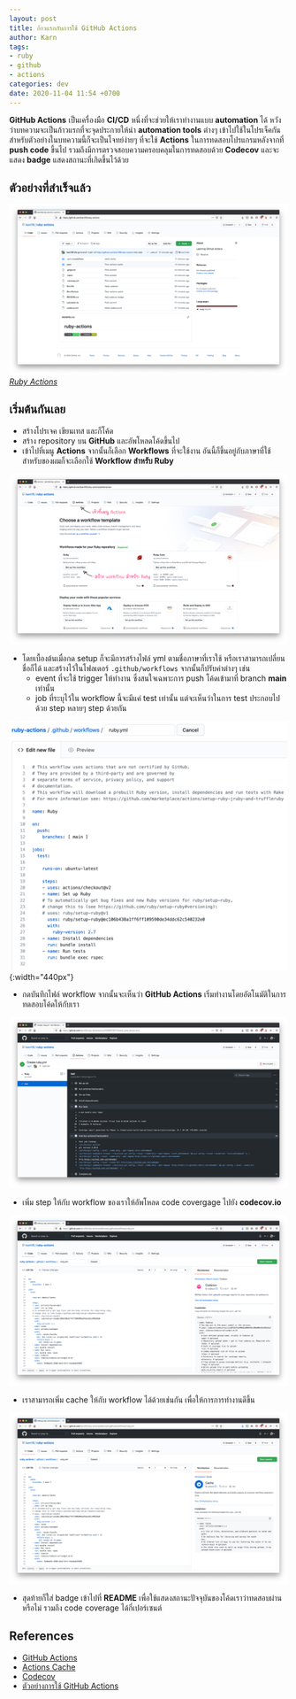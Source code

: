 ```yaml
---
layout: post
title: ก้าวแรกกับการใช้ GitHub Actions
author: Karn
tags:
- ruby
- github
- actions
categories: dev
date: 2020-11-04 11:54 +0700
---
```

**GitHub Actions** เป็นเครื่องมือ **CI/CD** หนึ่งที่จะช่วยให้เราทำงานแบบ **automation** ได้ หวังว่าบทความจะเป็นก้าวแรกที่จะจุดประกายให้นำ **automation tools** ต่างๆ เข้าไปใช้ในโปรเจ็คกัน สำหรับตัวอย่างในบทความนี้ก็จะเป็นโจทย์ง่ายๆ ที่จะใช้ **Actions** ในการทดสอบโปรแกรมหลังจากที่ **push code** ขี้นไป รวมถึงมีการตรวจสอบความครอบคลุมในการทดสอบด้วย **Codecov** และจะแสดง **badge** แสดงสถานะที่เกิดขึ้นไว้ด้วย<!--more-->

## ตัวอย่างที่สำเร็จแล้ว

![Ruby Actions](/assets/images/posts/2020/first-step-to-github-actions/ruby-actions.png)
*[Ruby Actions](https://github.com/karn18/ruby-actions)*

## เริ่มต้นกันเลย
- สร้างโปรเจค เขียนเทส และก็โค้ด
- สร้าง repository บน **GitHub** และอัพโหลดโค้ดขึ้นไป
- เข้าไปที่เมนู **Actions** จากนั้นก็เลือก **Workflows** ที่จะใช้งาน อันนี้ก็ขึ้นอยู่กับภาษาที่ใช้ สำหรับของผมก็จะเลือกใช้ **Workflow สำหรับ Ruby** 

![RA1](/assets/images/posts/2020/first-step-to-github-actions/ra-1.png)

- โดยเบื้องต้นเมื่อกด setup ก็จะมีการสร้างไฟล์ yml ตามชื่อภาษาที่เราใช้ หรือเราสามารถเปลี่ยนชื่อก็ได้ และสร้างไว้ในโฟลเดอร์ `.github/workflows` จากนั้นก็ปรับค่าต่างๆ เช่น 
  - event ที่จะใช้ trigger ให้ทำงาน ซึ่งสนใจเฉพาะการ push โค้ดเข้ามาที่ branch **main** เท่านั้น
  - job ที่ระบุไว้ใน workflow นี้จะมีแค่ test เท่านั้น แต่จะเห็นว่าในการ test ประกอบไปด้วย step หลายๆ step ด้วยกัน

![RA2](/assets/images/posts/2020/first-step-to-github-actions/ra-2.png){:width="440px"}

- กดบันทึกไฟล์ workflow จากนั้นจะเห็นว่า **GitHub Actions** เริ่มทำงานโดยอัตโนมัติในการทดสอบโค้ดให้กับเรา

![RA3](/assets/images/posts/2020/first-step-to-github-actions/ra-3.png)

- เพิ่ม step ให้กับ workflow ของเราให้อัพโหลด code covergage ไปยัง **codecov.io**

![RA3](/assets/images/posts/2020/first-step-to-github-actions/ra-4.png)

- เราสามารถเพิ่ม cache ให้กับ workflow ได้ด้วยเช่นกัน เพื่อให้การการทำงานดีขึ้น

![RA3](/assets/images/posts/2020/first-step-to-github-actions/ra-5.png)

- สุดท้ายก็ใส่ badge เข้าไปที่ **README** เพื่อใช้แสดงสถานะปัจจุบันของโค้ดเราว่าทดสอบผ่านหรือไม่ รวมถึง code coverage ได้กี่เปอร์เซนต์

## References
- [GitHub Actions](https://github.com/features/actions)
- [Actions Cache](https://github.com/actions/cache)
- [Codecov](codecov.io/)
- [ตัวอย่างการใช้ GitHub Actions](https://github.com/karn18/ruby-actions)
